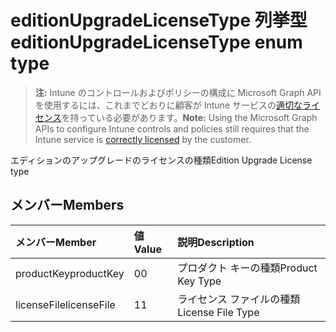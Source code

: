 # <a name="editionupgradelicensetype-enum-type"></a><span data-ttu-id="b0cb2-101">editionUpgradeLicenseType 列挙型</span><span class="sxs-lookup"><span data-stu-id="b0cb2-101">editionUpgradeLicenseType enum type</span></span>

> <span data-ttu-id="b0cb2-102">**注:** Intune のコントロールおよびポリシーの構成に Microsoft Graph API を使用するには、これまでどおりに顧客が Intune サービスの[適切なライセンス](https://go.microsoft.com/fwlink/?linkid=839381)を持っている必要があります。</span><span class="sxs-lookup"><span data-stu-id="b0cb2-102">**Note:** Using the Microsoft Graph APIs to configure Intune controls and policies still requires that the Intune service is [correctly licensed](https://go.microsoft.com/fwlink/?linkid=839381) by the customer.</span></span>

<span data-ttu-id="b0cb2-103">エディションのアップグレードのライセンスの種類</span><span class="sxs-lookup"><span data-stu-id="b0cb2-103">Edition Upgrade License type</span></span>
## <a name="members"></a><span data-ttu-id="b0cb2-104">メンバー</span><span class="sxs-lookup"><span data-stu-id="b0cb2-104">Members</span></span>
|<span data-ttu-id="b0cb2-105">メンバー</span><span class="sxs-lookup"><span data-stu-id="b0cb2-105">Member</span></span>|<span data-ttu-id="b0cb2-106">値</span><span class="sxs-lookup"><span data-stu-id="b0cb2-106">Value</span></span>|<span data-ttu-id="b0cb2-107">説明</span><span class="sxs-lookup"><span data-stu-id="b0cb2-107">Description</span></span>|
|:---|:---|:---|
|<span data-ttu-id="b0cb2-108">productKey</span><span class="sxs-lookup"><span data-stu-id="b0cb2-108">productKey</span></span>|<span data-ttu-id="b0cb2-109">0</span><span class="sxs-lookup"><span data-stu-id="b0cb2-109">0</span></span>|<span data-ttu-id="b0cb2-110">プロダクト キーの種類</span><span class="sxs-lookup"><span data-stu-id="b0cb2-110">Product Key Type</span></span>|
|<span data-ttu-id="b0cb2-111">licenseFile</span><span class="sxs-lookup"><span data-stu-id="b0cb2-111">licenseFile</span></span>|<span data-ttu-id="b0cb2-112">1</span><span class="sxs-lookup"><span data-stu-id="b0cb2-112">1</span></span>|<span data-ttu-id="b0cb2-113">ライセンス ファイルの種類</span><span class="sxs-lookup"><span data-stu-id="b0cb2-113">License File Type</span></span>|




